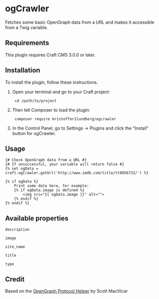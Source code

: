 # ogCrawler

Fetches some basic OpenGraph data from a URL and makes it accessible from a Twig variable.

## Requirements

This plugin requires Craft CMS 3.0.0 or later.

## Installation

To install the plugin, follow these instructions.

1. Open your terminal and go to your Craft project:

        cd /path/to/project

2. Then tell Composer to load the plugin:

        composer require kristoffer1lundberg/ogcrawler

3. In the Control Panel, go to Settings → Plugins and click the “Install” button for ogCrawler.

## Usage

```twig
{# Check OpenGraph data from a URL #}
{# If unsuccessful, your variable will return false #}
{% set ogData = craft.ogCrawler.getUrl('http://www.imdb.com/title/tt0056732/') %}

{% if ogData %}
	Print some data here, for example:
	{% if ogData.image is defined %}
		<img src="{{ ogData.image }}" alt="">
	{% endif %}
{% endif %}
```

## Available properties

```description```

```image```

```site_name```

```title```

```type```

## Credit

Based on the [OpenGraph Protocol Helper](https://github.com/scottmac/opengraph) by Scott MacVicar
